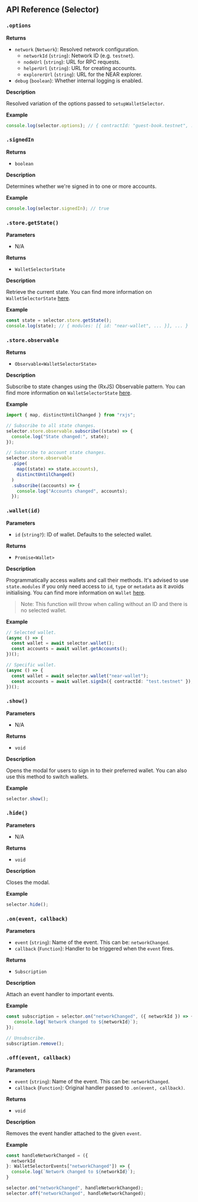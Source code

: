## API Reference (Selector)

### `.options`

**Returns**

- `network` (`Network`): Resolved network configuration.
  - `networkId` (`string`): Network ID (e.g. `testnet`).
  - `nodeUrl` (`string`): URL for RPC requests.
  - `helperUrl` (`string`): URL for creating accounts.
  - `explorerUrl` (`string`): URL for the NEAR explorer.
- `debug` (`boolean`): Whether internal logging is enabled.

**Description**

Resolved variation of the options passed to `setupWalletSelector`.

**Example**

```ts
console.log(selector.options); // { contractId: "guest-book.testnet", ... }
```

### `.signedIn`

**Returns**

- `boolean`

**Description**

Determines whether we're signed in to one or more accounts.

**Example**

```ts
console.log(selector.signedIn); // true
```

### `.store.getState()`

****Parameters****

- N/A

**Returns**

- `WalletSelectorState`

**Description**

Retrieve the current state. You can find more information on `WalletSelectorState` [here](./state.md).

**Example**

```ts
const state = selector.store.getState();
console.log(state); // { modules: [{ id: "near-wallet", ... }], ... }
```

### `.store.observable`

**Returns**

- `Observable<WalletSelectorState>`

**Description**

Subscribe to state changes using the (RxJS) Observable pattern. You can find more information on `WalletSelectorState` [here](./state.md).

**Example**

```ts
import { map, distinctUntilChanged } from "rxjs";

// Subscribe to all state changes.
selector.store.observable.subscribe((state) => {
  console.log("State changed:", state);
});

// Subscribe to account state changes.
selector.store.observable
  .pipe(
    map((state) => state.accounts),
    distinctUntilChanged()
  )
  .subscribe((accounts) => {
    console.log("Accounts changed", accounts);
  });
```

### `.wallet(id)`

**Parameters**

- `id` (`string?`): ID of wallet. Defaults to the selected wallet.

**Returns**

- `Promise<Wallet>`

**Description**

Programmatically access wallets and call their methods. It's advised to use `state.modules` if you only need access to `id`, `type` or `metadata` as it avoids initialising. You can find more information on `Wallet` [here](./wallet.md).

> Note: This function will throw when calling without an ID and there is no selected wallet.  

**Example**

```ts
// Selected wallet.
(async () => {
  const wallet = await selector.wallet();
  const accounts = await wallet.getAccounts();
})();

// Specific wallet.
(async () => {
  const wallet = await selector.wallet("near-wallet");
  const accounts = await wallet.signIn({ contractId: "test.testnet" });
})();
```

### `.show()`

****Parameters****

- N/A

**Returns**

- `void`

**Description**

Opens the modal for users to sign in to their preferred wallet. You can also use this method to switch wallets.

**Example**

```ts
selector.show();
```

### `.hide()`

**Parameters**

- N/A

**Returns**

- `void`

**Description**

Closes the modal.

**Example**

```ts
selector.hide();
```

### `.on(event, callback)`

**Parameters**

- `event` (`string`): Name of the event. This can be: `networkChanged`.
- `callback` (`Function`): Handler to be triggered when the `event` fires.

**Returns**

- `Subscription`

**Description**

Attach an event handler to important events.

**Example**

```ts
const subscription = selector.on("networkChanged", ({ networkId }) => {
   console.log(`Network changed to ${networkId}`);
});

// Unsubscribe.
subscription.remove();
```

### `.off(event, callback)`

**Parameters**

- `event` (`string`): Name of the event. This can be: `networkChanged`.
- `callback` (`Function`): Original handler passed to `.on(event, callback)`.

**Returns**

- `void`

**Description**

Removes the event handler attached to the given `event`.

**Example**

```ts
const handleNetworkChanged = ({
  networkId
}: WalletSelectorEvents["networkChanged"]) => {
  console.log(`Network changed to ${networkId}`);
}

selector.on("networkChanged", handleNetworkChanged);
selector.off("networkChanged", handleNetworkChanged);
```
